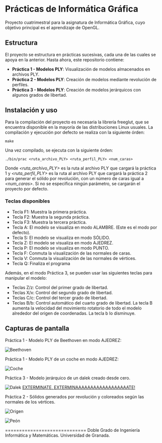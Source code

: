 Prácticas de Informática Gráfica
=============================

Proyecto cuatrimestral para la asignatura de Informática Gráfica, cuyo objetivo principal
es el aprendizaje de OpenGL.

## Estructura

El proyecto se estructura en prácticas sucesivas, cada una de las cuales se apoya en la anterior.
Hasta ahora, este repositorio contiene:

* **Práctica 1 - Modelos PLY**: Visualización de modelos almacenados en archivos PLY.
* **Práctica 2 - Modelos PLY**: Creación de modelos mediante revolución de perfiles.
* **Práctica 3 - Modelos PLY**: Creación de modelos jerárquicos con algunos grados de libertad.
 
## Instalación y uso

Para la compilación del proyecto es necesaria la librería freeglut, que se encuentra disponible en la mayoría de las distribuciones Linux usuales. La compilación y ejecución por defecto se realiza con la siguiente órden:

    make

Una vez compilado, se ejecuta con la siguiente órden:

    ./bin/prac <ruta_archivo_PLY> <ruta_perfil_PLY> <num_caras>
  
Donde *\<ruta_archivo_PLY\>* es la ruta al archivo PLY que cargará la práctica 1 y *\<ruta_perfil_PLY\>* es la ruta al archivo PLY que cargará la práctica 2 para generar el sólido por revolución, con un número de caras igual a *\<num_caras\>*. Si no se especifica ningún parámetro, se cargarán el proyecto por defecto.

### Teclas disponibles

* Tecla F1: Muestra la primera práctica.
* Tecla F2: Muestra la segunda práctica.
* Tecla F3: Muestra la tercera práctica.
* Tecla A: El modelo se visualiza en modo ALAMBRE. (Este es el modo por defecto).
* Tecla S: El modelo se visualiza en modo SÓLIDO.
* Tecla Z: El modelo se visualiza en modo AJEDREZ.
* Tecla P: El modelo se visualiza en modo PUNTO.
* Tecla F: Conmuta la visualización de las normales de caras.
* Tecla V: Conmuta la visualización de las normales de vértices.
* Tecla Q: Finaliza el programa

Además, en el modo Práctica 3, se pueden usar las siguientes teclas para manipular el modelo:

* Teclas Z/z: Control del primer grado de libertad.
* Teclas X/x: Control del segundo grado de libertad.
* Teclas C/c: Control del tercer grado de libertad.
* Teclas B/b: Control automático del cuarto grado de libertad. La tecla B aumenta la velocidad
del movimiento rotatorio de todo el modelo alrededor del origen de coordenadas. La tecla b lo disminuye.

## Capturas de pantalla

Práctica 1 - Modelo PLY de Beethoven en modo AJEDREZ:

![Beethoven](https://cloud.githubusercontent.com/assets/3924815/5709707/60023f28-9a9c-11e4-866d-be10715fa5d6.png)

Práctica 1 - Modelo PLY de un coche en modo AJEDREZ:

![Coche](https://cloud.githubusercontent.com/assets/3924815/5709708/6006d61e-9a9c-11e4-8630-ec637b8f5689.png)

Práctica 3 - Modelo jerárquico de un dalek creado desde cero.

![Dalek](https://cloud.githubusercontent.com/assets/3924815/5709861/871ca930-9a9d-11e4-8c0f-6813928e04c7.png)
[EXTERMINATE, EXTERMINAAAAAAAAAAAAAAAAAATE!](http://en.wikipedia.org/wiki/Dalek)

Práctica 2 - Sólidos generados por revolución y coloreados según las normales de los vértices.

![Origen](https://cloud.githubusercontent.com/assets/3924815/5709710/604d2998-9a9c-11e4-807d-593ed9681b98.png)

![Peón](https://cloud.githubusercontent.com/assets/3924815/5709711/60508926-9a9c-11e4-87b2-bc552060f34b.png)


=============================
Doble Grado de Ingeniería Informática y Matemáticas. Universidad de Granada.
